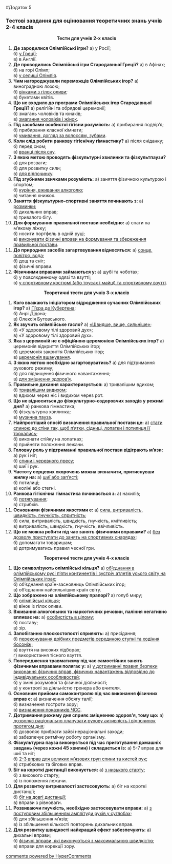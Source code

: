 <div id="hypercomments_widget" class="js-hypercomments-widget invisible"></div>

#Додаток 5

### Тестові завдання для оцінювання теоретичних знань учнів 2-4 класів

<center><b>Тести для учнів 2-х класів</b></center>

<ol>
<b><li>Де зародилися Олімпійські ігри?</b>
	а) у Росії;<br>
	б) <u>у Греції</u>;<br>
	в) в Англії.<br>
</li>
<b><li>Де проводились Олімпійські ігри Стародавньої Греції?</b>
	а) в Афінах;<br>
	б) на горі Олімп;<br>
	в) <u>у селищі Олімпія</u>.<br>
</li>
<b><li>Чим нагороджували переможців Олімпійських ігор?</b>
	а) виноградною лозою;<br>
	б) <u>вінками з гілок оливи</u>;<br>
	в) букетами квітів.<br>
</li>
<b><li>Що не входило до програми Олімпійських ігор Стародавньої Греції?</b>
	а) релігійні та обрядові церемонії;<br>
	б) змагань чоловіків та юнаків;<br>
	в) <u>змагання чоловіків і жінок</u>.<br>
</li>
<b><li>Під засобами особистої гігієни розуміють:</b>
	а) прибирання подвір’я;<br>
	б) прибирання класної кімнати;<br>
	в) <u>умивання, догляд за волоссям, зубами</u>.<br>
</li>
<b><li>Коли слід робити ранкову гігієнічну гімнастику?</b>
	а) після сніданку;<br>
	б) перед сном;<br>
	в) <u>вранці після сну</u>.<br>
</li>
<b><li>З якою метою проводять фізкультурні хвилинки та фізкультпаузи?</b>
	а) для розваги;<br>
	б) для розвитку сили;<br>
	в) <u>для відпочинку</u>.<br>
</li>
<b><li>Під згубними звичками розуміють:</b>
	а) заняття фізичною культурою і спортом;<br>
	б) <u>куріння, вживання алкоголю</u>;<br>
	в) читання книжок.<br>
</li>
<b><li>Заняття фізкультурно-спортивні заняття починають з:</b>
	а) <u>розминки</u>;<br>
	б) дихальних вправ;<br>
	в) тривалого бігу.<br>
</li>
<b><li>Для формування правильної постави необхідно:</b>
	а) спати на м’якому ліжку;<br>
	б) носити портфель в одній руці;<br>
	в) <u>виконувати фізичні вправи на формування та збереження правильної постави</u>.<br>
</li>
<b><li>До природних засобів загартовування відносяться:</b>
	а) <u>сонце, повітря, вода</u>;<br>
	б) дощ та сніг;<br>
	в) фізичні вправи.<br>
</li>
<b><li>Фізичними вправами займаються у:</b>
	а) шубі та чоботах;<br>
	б) у повсякденному одязі та взутті;<br>
	в) <u>у спортивному костюмі (або трусах і майці) та спортивному взутті</u>.<br>
</li>
</ol>

<center><b>Теоретичні тести для учнів 3-х класів</b></center>

<ol>
<b><li>Кого вважають ініціатором відродження сучасних Олімпійських ігор?</b>
	а) <u>П’єра де Кубертена</u>;<br>
	б) Анрі Дідона;<br>
	в) Олексія Бутовського.<br>
</li>
<b><li>Як звучить олімпійське гасло?</b>
	а) <u>«Швидше, вище, сильніше»</u>;<br>
	б) «У здоровому тілі здоровий дух»;<br>
	в) «У здоровому тілі здоровий дух».<br>
</li>
<b><li>Яка з церемоній не є офіційною церемонією Олімпійських ігор?</b>
	а) церемонія відкриття Олімпійських ігор;<br>
	б) церемонія закриття Олімпійських ігор;<br>
	в) <u>церемонія вшанування</u>.<br>
</li>
<b><li>З якою метою необхідно загартовуватись?</b>
	а) для підтримання рухового режиму;<br>
	б) для підвищення фізичного навантаження;<br>
	в) <u>для зміцнення здоров’я</u>.<br>
</li>
<b><li>Правильне дихання характеризується:</b>
	а) тривалішим вдихом;<br>
	б) <u>тривалішим видихом</u>;<br>
	в) вдихом через ніс і видихом через рот.<br>
</li>
<b><li>Що не відноситься до фізкультурно-оздоровчих заходів у режимі дня?</b>
	а) ранкова гімнастика;<br>
	б) фізкультурна хвилинка;<br>
	в) <u>музична пауза</u>.<br>
</li>
<b><li>Найпростіший спосіб визначення правильної постави це:</b>
	а) <u>стати спиною до стіни так, щоб п’ятки, сідниці, лопатки і потилиця її торкались</u>;<br>
	б) виконати стійку на лопатках;<br>
	в) прийняти положення лежачи.<br>
</li>
<b><li>Головну роль у підтриманні правильної постави відіграють м’язи:</b>
	а) рук і ніг;<br>
	б) <u>спини і черевного пресу</u>;<br>
	в) шиї і рук.<br>
</li>
<b><li>Частоту серцевих скорочень можна визначити, притиснувши жилку на:</b>
	а) <u>шиї або зап’ясті</u>;<br>
	б) потилиці;<br>
	в) коліні або стегні.<br>
</li>
<b><li>Ранкова гігієнічна гімнастика починається з:</b>
	а) нахилів;<br>
	б) <u>потягування</u>;<br>
	в) стрибків.<br>
</li>
<b><li>Основними фізичними якостями є:</b>
	а) <u>сила, витривалість, швидкість, гнучкість, спритність</u>;<br>
	б) сила, витривалість, швидкість, гнучкість, кмітливість;<br>
	в) витривалість, швидкість, гнучкість, ввічливість.<br>
</li>
<b><li>Що не можна робити під час занять фізичними вправами?</b>
	а) <u>без дозволу приступати до занять на спортивних снарядах</u>;<br>
	б) допомагати товаришам;<br>
	в) дотримуватись правил чесної гри.<br>
</li>
</ol>

<center><b>Теоретичні тести для учнів 4-х класів</b></center>

<ol>
<b><li>Що символізують олімпійські кільця?</b>
	а) <u>об’єднання в олімпійському русі п’яти континентів і зустріч атлетів усього світу на Олімпійських іграх</u>;<br>
	б) об’єднання країн-засновниць Олімпійських ігор;<br>
	в) об’єднання найсильніших країн світу.<br>
</li>
<b><li>Що зображено на олімпійському прапорі? </b>
	а) голуб миру;<br>
	б) <u>олімпійські кільця</u>;<br>
	в) вінок із гілок оливи.<br>
</li>
<b><li>Вживання алкогольних та наркотичних речовин, паління негативно впливає на:</b>
	а) <u>особистість в цілому</u>;<br>
	б) поставу;<br>
	в) зір.<br>
</li>
<b><li>Запобіганню плоскостопості сприяють:</b>
	а) присідання;<br>
	б) <u>перекочування дрібних предметів серединою ступні та ходіння босоніж;</u><br>
	в) взуття на високих підборах;<br>
	г) використання тісного взуття.<br>
</li>
<b><li>Попередження травматизму під час самостійних занять фізичними вправами полягає у:</b>
	а) <u>у дотриманні правил безпеки виконання фізичних вправ, фізичних навантажень відповідно до індивідуальних особливостей</u>;<br>
	б) у зміні розумової та фізичної діяльності;<br>
	в) у контролі за діяльністю тренера або вчителя.<br>
</li>
<b><li>Основним прийоми самоконтролю під час виконання фізичних вправ є:</b>
	а) визначення обсягу талії;<br>
	б) визначення гостроти зору;<br>
	в) <u>визначення показників ЧСС</u>.<br>
</li>
<b><li>Дотримання режиму дня сприяє зміцненню здоров’я, тому що:</b>
	а) <u>дозволяє раціонально планувати рухову активність і відпочинок протягом дня</u>;<br>
	б) дозволяє прибрати зайві нераціональні заходи;<br>
	в) забезпечує ритмічну роботу організму.<br>
</li>
<b><li>Фізкультурна пауза виконується під час приготування домашніх завдань (через кожні 45 хвилин) і складається із:</b>
	а) 5-7 вправ для шиї та ніг;<br>
	б) <u>2-3 вправ для великих м’язових груп спини та кистей рук</u>;<br>
	в) стрибкових та бігових вправ.<br>
</li>
<b><li>Біг на короткі дистанції виконується:</b>
	а) <u>з низького старту</u>;<br>
	б) з високого старту;<br>
	в) із положення лежачи.<br>
</li>
<b><li>Для розвитку витривалості застосовують:</b>
	а) біг на короткі дистанції;<br>
	б) <u>біг на довгі дистанції</u>;<br>
	в) вправи з рівноваги.<br>
</li>
<b><li>Розвиваючи гнучкість, необхідно застосовувати вправи:</b>
	а) <u>з поступовим збільшенням амплітуди рухів у суглобах</u>;<br>
	б) для збільшення м’язів;<br>
	в) із збільшення кількості повторень дихальних вправ.<br>
</li>
<b><li>Для розвитку швидкості найкращий ефект забезпечують:</b>
	а) дихальні вправи;<br>
	б) <u>фізичні вправи, які виконуються з максимальною швидкістю</u>;<br>
	в) вправи для корекції зору.<br>
</li>
</ol>

<div class="js-hypercomments-container">
<a href="http://hypercomments.com" class="hc-link" title="comments widget">comments powered by HyperComments</a>
</div>